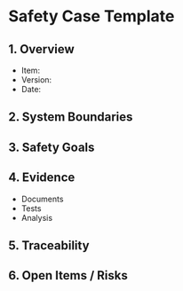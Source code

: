 # Safety Case Template

## 1. Overview
- Item:
- Version:
- Date:

## 2. System Boundaries

## 3. Safety Goals

## 4. Evidence
- Documents
- Tests
- Analysis

## 5. Traceability

## 6. Open Items / Risks
